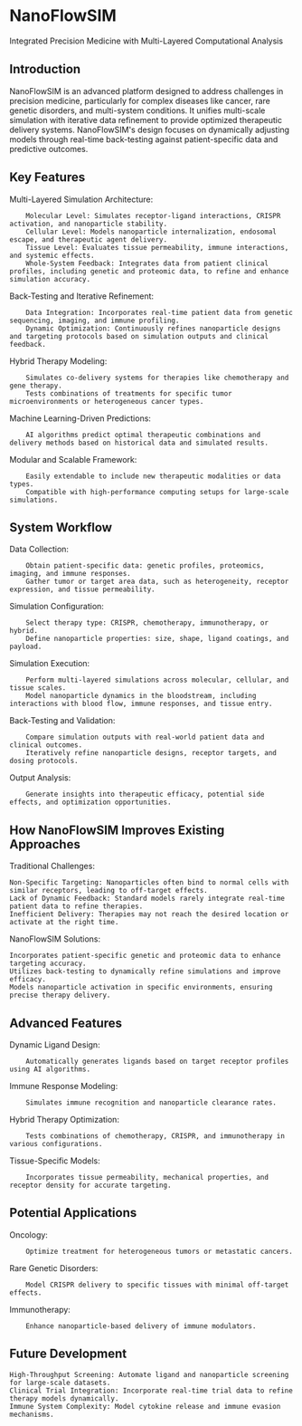 # NanoFlowSIM

Integrated Precision Medicine with Multi-Layered Computational Analysis

## Introduction

NanoFlowSIM is an advanced platform designed to address challenges in precision medicine, particularly for complex diseases like cancer, rare genetic disorders, and multi-system conditions. It unifies multi-scale simulation with iterative data refinement to provide optimized therapeutic delivery systems. NanoFlowSIM's design focuses on dynamically adjusting models through real-time back-testing against patient-specific data and predictive outcomes.

## Key Features

  Multi-Layered Simulation Architecture:
    
        Molecular Level: Simulates receptor-ligand interactions, CRISPR activation, and nanoparticle stability.
        Cellular Level: Models nanoparticle internalization, endosomal escape, and therapeutic agent delivery.
        Tissue Level: Evaluates tissue permeability, immune interactions, and systemic effects.
        Whole-System Feedback: Integrates data from patient clinical profiles, including genetic and proteomic data, to refine and enhance simulation accuracy.

  Back-Testing and Iterative Refinement:
  
        Data Integration: Incorporates real-time patient data from genetic sequencing, imaging, and immune profiling.
        Dynamic Optimization: Continuously refines nanoparticle designs and targeting protocols based on simulation outputs and clinical feedback.

  Hybrid Therapy Modeling:
  
        Simulates co-delivery systems for therapies like chemotherapy and gene therapy.
        Tests combinations of treatments for specific tumor microenvironments or heterogeneous cancer types.

  Machine Learning-Driven Predictions:
  
        AI algorithms predict optimal therapeutic combinations and delivery methods based on historical data and simulated results.

  Modular and Scalable Framework:
  
        Easily extendable to include new therapeutic modalities or data types.
        Compatible with high-performance computing setups for large-scale simulations.

## System Workflow

  Data Collection:
  
        Obtain patient-specific data: genetic profiles, proteomics, imaging, and immune responses.
        Gather tumor or target area data, such as heterogeneity, receptor expression, and tissue permeability.

  Simulation Configuration:
  
        Select therapy type: CRISPR, chemotherapy, immunotherapy, or hybrid.
        Define nanoparticle properties: size, shape, ligand coatings, and payload.

  Simulation Execution:
  
        Perform multi-layered simulations across molecular, cellular, and tissue scales.
        Model nanoparticle dynamics in the bloodstream, including interactions with blood flow, immune responses, and tissue entry.

  Back-Testing and Validation:
  
        Compare simulation outputs with real-world patient data and clinical outcomes.
        Iteratively refine nanoparticle designs, receptor targets, and dosing protocols.

  Output Analysis:
  
        Generate insights into therapeutic efficacy, potential side effects, and optimization opportunities.

## How NanoFlowSIM Improves Existing Approaches

Traditional Challenges:

    Non-Specific Targeting: Nanoparticles often bind to normal cells with similar receptors, leading to off-target effects.
    Lack of Dynamic Feedback: Standard models rarely integrate real-time patient data to refine therapies.
    Inefficient Delivery: Therapies may not reach the desired location or activate at the right time.

NanoFlowSIM Solutions:

    Incorporates patient-specific genetic and proteomic data to enhance targeting accuracy.
    Utilizes back-testing to dynamically refine simulations and improve efficacy.
    Models nanoparticle activation in specific environments, ensuring precise therapy delivery.

## Advanced Features

  Dynamic Ligand Design:
  
        Automatically generates ligands based on target receptor profiles using AI algorithms.

  Immune Response Modeling:
  
        Simulates immune recognition and nanoparticle clearance rates.

  Hybrid Therapy Optimization:
  
        Tests combinations of chemotherapy, CRISPR, and immunotherapy in various configurations.

  Tissue-Specific Models:
  
        Incorporates tissue permeability, mechanical properties, and receptor density for accurate targeting.

## Potential Applications

  Oncology:
  
        Optimize treatment for heterogeneous tumors or metastatic cancers.
    
  Rare Genetic Disorders:
  
        Model CRISPR delivery to specific tissues with minimal off-target effects.
    
  Immunotherapy:
  
        Enhance nanoparticle-based delivery of immune modulators.

## Future Development

    High-Throughput Screening: Automate ligand and nanoparticle screening for large-scale datasets.
    Clinical Trial Integration: Incorporate real-time trial data to refine therapy models dynamically.
    Immune System Complexity: Model cytokine release and immune evasion mechanisms.
